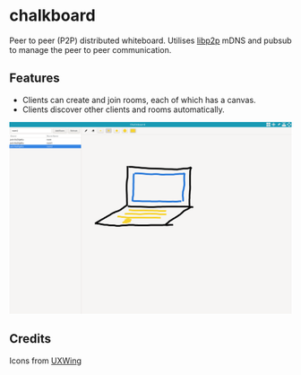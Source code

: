 # chalkboard

Peer to peer (P2P) distributed whiteboard. 
Utilises [libp2p][libp2p] mDNS and pubsub to manage the peer to peer communication.

## Features

- Clients can create and join rooms, each of which has a canvas.
- Clients discover other clients and rooms automatically.

![chalkboard](assets/example.png)

## Credits

Icons from [UXWing][uxwing]

[uxwing]: https://uxwing.com
[libp2p]: https://libp2p.io
